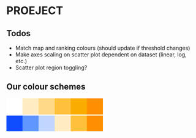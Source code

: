 # PROEJECT

## Todos

- Match map and ranking colours (should update if threshold changes)
- Make axes scaling on scatter plot dependent on dataset (linear, log, etc.)
- Scatter plot region toggling?

## Our colour schemes

<img src="public/mono_color_palett.png" width = 50% alt="Mono colour scheme" title="Mono colour scheme">
<img src="public/duo_color_palett.png" width = 50% alt="Mono colour scheme" title="Mono colour scheme">
